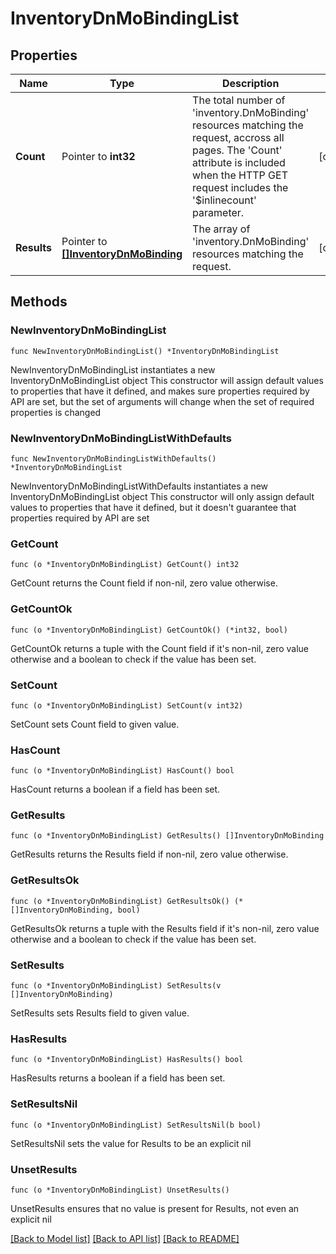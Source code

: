 # InventoryDnMoBindingList

## Properties

Name | Type | Description | Notes
------------ | ------------- | ------------- | -------------
**Count** | Pointer to **int32** | The total number of &#39;inventory.DnMoBinding&#39; resources matching the request, accross all pages. The &#39;Count&#39; attribute is included when the HTTP GET request includes the &#39;$inlinecount&#39; parameter. | [optional] 
**Results** | Pointer to [**[]InventoryDnMoBinding**](inventory.DnMoBinding.md) | The array of &#39;inventory.DnMoBinding&#39; resources matching the request. | [optional] 

## Methods

### NewInventoryDnMoBindingList

`func NewInventoryDnMoBindingList() *InventoryDnMoBindingList`

NewInventoryDnMoBindingList instantiates a new InventoryDnMoBindingList object
This constructor will assign default values to properties that have it defined,
and makes sure properties required by API are set, but the set of arguments
will change when the set of required properties is changed

### NewInventoryDnMoBindingListWithDefaults

`func NewInventoryDnMoBindingListWithDefaults() *InventoryDnMoBindingList`

NewInventoryDnMoBindingListWithDefaults instantiates a new InventoryDnMoBindingList object
This constructor will only assign default values to properties that have it defined,
but it doesn't guarantee that properties required by API are set

### GetCount

`func (o *InventoryDnMoBindingList) GetCount() int32`

GetCount returns the Count field if non-nil, zero value otherwise.

### GetCountOk

`func (o *InventoryDnMoBindingList) GetCountOk() (*int32, bool)`

GetCountOk returns a tuple with the Count field if it's non-nil, zero value otherwise
and a boolean to check if the value has been set.

### SetCount

`func (o *InventoryDnMoBindingList) SetCount(v int32)`

SetCount sets Count field to given value.

### HasCount

`func (o *InventoryDnMoBindingList) HasCount() bool`

HasCount returns a boolean if a field has been set.

### GetResults

`func (o *InventoryDnMoBindingList) GetResults() []InventoryDnMoBinding`

GetResults returns the Results field if non-nil, zero value otherwise.

### GetResultsOk

`func (o *InventoryDnMoBindingList) GetResultsOk() (*[]InventoryDnMoBinding, bool)`

GetResultsOk returns a tuple with the Results field if it's non-nil, zero value otherwise
and a boolean to check if the value has been set.

### SetResults

`func (o *InventoryDnMoBindingList) SetResults(v []InventoryDnMoBinding)`

SetResults sets Results field to given value.

### HasResults

`func (o *InventoryDnMoBindingList) HasResults() bool`

HasResults returns a boolean if a field has been set.

### SetResultsNil

`func (o *InventoryDnMoBindingList) SetResultsNil(b bool)`

 SetResultsNil sets the value for Results to be an explicit nil

### UnsetResults
`func (o *InventoryDnMoBindingList) UnsetResults()`

UnsetResults ensures that no value is present for Results, not even an explicit nil

[[Back to Model list]](../README.md#documentation-for-models) [[Back to API list]](../README.md#documentation-for-api-endpoints) [[Back to README]](../README.md)



